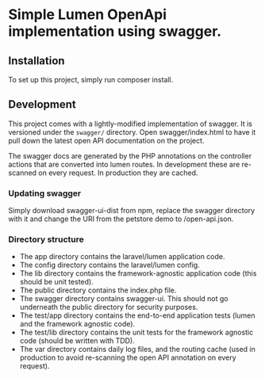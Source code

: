 # Simple Lumen OpenApi implementation using swagger.

## Installation

To set up this project, simply run composer install.

## Development

This project comes with a lightly-modified implementation of swagger. It is versioned under the `swagger/` directory.
Open swagger/index.html to have it pull down the latest open API documentation on the project.

The swagger docs are generated by the PHP annotations on the controller actions that are converted into lumen routes.
In development these are re-scanned on every request. In production they are cached.

### Updating swagger

Simply download swagger-ui-dist from npm,
replace the swagger directory with it and change the URI from the petstore demo to /open-api.json.

### Directory structure

- The app directory contains the laravel/lumen application code.
- The config directory contains the laravel/lumen config.
- The lib directory contains the framework-agnostic application code (this should be unit tested).
- The public directory contains the index.php file.
- The swagger directory contains swagger-ui. This should not go underneath the public directory for security purposes.
- The test/app directory contains the end-to-end application tests (lumen and the framework agnostic code).
- The test/lib directory contains the unit tests for the framework agnostic code (should be written with TDD).
- The var directory contains daily log files, and the routing cache (used in production to avoid re-scanning the open API annotation on every request).
